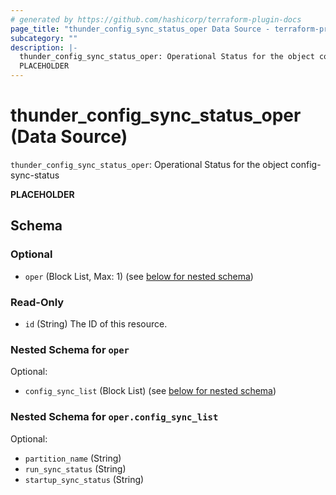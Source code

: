```yaml
---
# generated by https://github.com/hashicorp/terraform-plugin-docs
page_title: "thunder_config_sync_status_oper Data Source - terraform-provider-thunder"
subcategory: ""
description: |-
  thunder_config_sync_status_oper: Operational Status for the object config-sync-status
  PLACEHOLDER
---
```


# thunder_config_sync_status_oper (Data Source)

`thunder_config_sync_status_oper`: Operational Status for the object config-sync-status

__PLACEHOLDER__



<!-- schema generated by tfplugindocs -->
## Schema

### Optional

- `oper` (Block List, Max: 1) (see [below for nested schema](#nestedblock--oper))

### Read-Only

- `id` (String) The ID of this resource.

<a id="nestedblock--oper"></a>
### Nested Schema for `oper`

Optional:

- `config_sync_list` (Block List) (see [below for nested schema](#nestedblock--oper--config_sync_list))

<a id="nestedblock--oper--config_sync_list"></a>
### Nested Schema for `oper.config_sync_list`

Optional:

- `partition_name` (String)
- `run_sync_status` (String)
- `startup_sync_status` (String)


